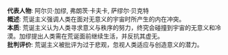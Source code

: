 
**代表人物**: 阿尔贝·加缪, 弗朗茨·卡夫卡, 萨缪尔·贝克特  
**概述**: 荒诞主义强调人类在面对无意义的宇宙时所产生的内在冲突。  
**本质**: 荒诞主义认为人类寻求意义与秩序的努力，终究会碰撞到宇宙的无意义和冷漠。加缪提出人类需在荒诞面前继续生活，并反抗其虚无。  
**批判评价**: 荒诞主义被批评为过于悲观，忽视人类适应与创造意义的潜力。